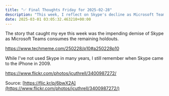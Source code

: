 ```yaml
---
title: "✅ Final Thoughts Friday for 2025-02-28"
description: "This week, I reflect on Skype's decline as Microsoft Teams takes over, recalling its iPhone debut in 2009."
date: 2025-03-01 03:05:32.463210+00:00
---
```


<!-- buttondown-editor-mode: plaintext -->The story that caught my eye this week was the impending demise of Skype as Microsoft Teams consumes the remaining holdouts.

https://www.techmeme.com/250228/p10#a250228p10

While I've not used Skype in many years, I still remember when Skype came to the iPhone in 2009.

https://www.flickr.com/photos/jcuthrell/3400987272/

Source: [https://flic.kr/p/6bwX2A](https://www.flickr.com/photos/jcuthrell/3400987272/)





